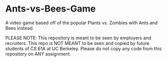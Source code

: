 # Ants-vs-Bees-Game
A video game based off of the popular Plants vs. Zombies with Ants and Bees instead.

PLEASE NOTE: This repository is meant to be seen by employers and recruiters. This repo is NOT MEANT to be seen and copied by future students of CS 61A at UC Berkeley. Please do not copy any code from this repository on ANY assignment.
